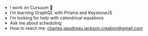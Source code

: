 -  I work on Cursuum 📅
-  I’m learning GraphQL with Prisma and KeystoneJS
-  I’m looking for help with calendrical equations
-  Ask me about scheduling
-  How to reach me: charles.gaudreau.jackson.creation@gmail.com
